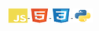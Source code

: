 

<div align="center">
  <a href="https://github.com/JonasDominguini">
 
 
<div style="display: inline_block"><br>
  <img align="center" alt="JonasDominguini-Js" height="30" width="40" src="https://raw.githubusercontent.com/devicons/devicon/master/icons/javascript/javascript-plain.svg"> 
  <img align="center" alt="JonasDominguini-HTML" height="30" width="40" src="https://raw.githubusercontent.com/devicons/devicon/master/icons/html5/html5-original.svg">
  <img align="center" alt="JonasDominguini-CSS" height="30" width="40" src="https://raw.githubusercontent.com/devicons/devicon/master/icons/css3/css3-original.svg">
  <img align="center" alt="JonasDominguini-Python" height="30" width="40" src="https://raw.githubusercontent.com/devicons/devicon/master/icons/python/python-original.svg"> 
</div>
  
